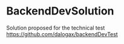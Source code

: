# BackendDevSolution
Solution proposed for the technical test https://github.com/dalogax/backendDevTest

